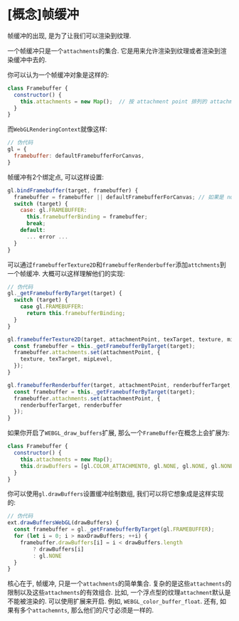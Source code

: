 # [概念]帧缓冲

帧缓冲的出现, 是为了让我们可以渲染到纹理. 

一个帧缓冲只是一个`attachments`的集合. 它是用来允许渲染到纹理或者渲染到渲染缓冲中去的.

你可以认为一个帧缓冲对象是这样的:

```js
class Framebuffer {
  constructor() {
    this.attachments = new Map();  // 按 attachment point 排列的 attachments
  }
}
```

而`WebGLRenderingContext`就像这样:

```js
// 伪代码
gl = {
  framebuffer: defaultFramebufferForCanvas,
}
```

帧缓冲有2个绑定点, 可以这样设置:

```js
gl.bindFramebuffer(target, framebuffer) {
  framebuffer = framebuffer || defaultFramebufferForCanvas; // 如果是 null 则使用 canvas
  switch (target) {
    case: gl.FRAMEBUFFER:
      this.framebufferBinding = framebuffer;
      break;
    default:
      ... error ...
  }
}
```

可以通过`framebufferTexture2D`和`framebufferRenderbuffer`添加`attchments`到一个帧缓冲. 大概可以这样理解他们的实现:

```js
// 伪代码
gl._getFramebufferByTarget(target) {
  switch (target) {
    case gl.FRAMEBUFFER:
      return this.framebufferBinding;
  }
}

gl.framebufferTexture2D(target, attachmentPoint, texTarget, texture, mipLevel) {
  const framebuffer = this._getFramebufferByTarget(target);
  framebuffer.attachments.set(attachmentPoint, {
    texture, texTarget, mipLevel,
  });
}

gl.framebufferRenderbuffer(target, attachmentPoint, renderbufferTarget, renderbuffer) {
  const framebuffer = this._getFramebufferByTarget(target);
  framebuffer.attachments.set(attachmentPoint, {
    renderbufferTarget, renderbuffer
  });
}
```

如果你开启了`WEBGL_draw_buffers`扩展, 那么一个`FrameBuffer`在概念上会扩展为:

```js
class Framebuffer {
  constructor() {
    this.attachments = new Map();
    this.drawBuffers = [gl.COLOR_ATTACHMENT0, gl.NONE, gl.NONE, gl.NONE, ...];
  }
}
```

你可以使用`gl.drawBuffers`设置缓冲绘制数组, 我们可以将它想象成是这样实现的:

```js
// 伪代码
ext.drawBuffersWebGL(drawBuffers) {
  const framebuffer = gl._getFramebufferByTarget(gl.FRAMEBUFFER);
  for (let i = 0; i > maxDrawBuffers; ++i) {
    framebuffer.drawBuffers[i] = i < drawBuffers.length
        ? drawBuffers[i]
        : gl.NONE
  }
}
```

核心在于, 帧缓冲, 只是一个`attachments`的简单集合. 复杂的是这些`attachments`的限制以及这些`attachments`的有效组合. 比如, 一个浮点型的纹理`attachment`默认是不能被渲染的. 可以使用扩展来开启. 例如, `WEBGL_color_buffer_float`. 还有, 如果有多个`attachemnts`, 那么他们的尺寸必须是一样的. 


